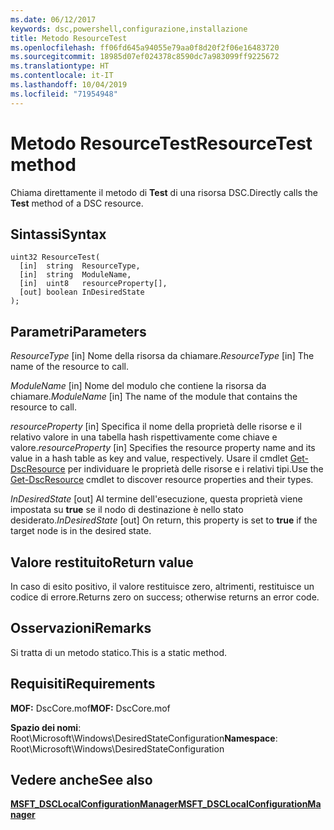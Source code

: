 ```yaml
---
ms.date: 06/12/2017
keywords: dsc,powershell,configurazione,installazione
title: Metodo ResourceTest
ms.openlocfilehash: ff06fd645a94055e79aa0f8d20f2f06e16483720
ms.sourcegitcommit: 18985d07ef024378c8590dc7a983099ff9225672
ms.translationtype: HT
ms.contentlocale: it-IT
ms.lasthandoff: 10/04/2019
ms.locfileid: "71954948"
---
```

# <a name="resourcetest-method"></a><span data-ttu-id="27566-103">Metodo ResourceTest</span><span class="sxs-lookup"><span data-stu-id="27566-103">ResourceTest method</span></span>

<span data-ttu-id="27566-104">Chiama direttamente il metodo di **Test** di una risorsa DSC.</span><span class="sxs-lookup"><span data-stu-id="27566-104">Directly calls the **Test** method of a DSC resource.</span></span>

## <a name="syntax"></a><span data-ttu-id="27566-105">Sintassi</span><span class="sxs-lookup"><span data-stu-id="27566-105">Syntax</span></span>

```mof
uint32 ResourceTest(
  [in]  string  ResourceType,
  [in]  string  ModuleName,
  [in]  uint8   resourceProperty[],
  [out] boolean InDesiredState
);
```

## <a name="parameters"></a><span data-ttu-id="27566-106">Parametri</span><span class="sxs-lookup"><span data-stu-id="27566-106">Parameters</span></span>

<span data-ttu-id="27566-107">*ResourceType* \[in\] Nome della risorsa da chiamare.</span><span class="sxs-lookup"><span data-stu-id="27566-107">*ResourceType* \[in\] The name of the resource to call.</span></span>

<span data-ttu-id="27566-108">*ModuleName* \[in\] Nome del modulo che contiene la risorsa da chiamare.</span><span class="sxs-lookup"><span data-stu-id="27566-108">*ModuleName* \[in\] The name of the module that contains the resource to call.</span></span>

<span data-ttu-id="27566-109">*resourceProperty* \[in\] Specifica il nome della proprietà delle risorse e il relativo valore in una tabella hash rispettivamente come chiave e valore.</span><span class="sxs-lookup"><span data-stu-id="27566-109">*resourceProperty* \[in\] Specifies the resource property name and its value in a hash table as key and value, respectively.</span></span> <span data-ttu-id="27566-110">Usare il cmdlet [Get-DscResource](/powershell/module/PSDesiredStateConfiguration/Get-DscResource) per individuare le proprietà delle risorse e i relativi tipi.</span><span class="sxs-lookup"><span data-stu-id="27566-110">Use the [Get-DscResource](/powershell/module/PSDesiredStateConfiguration/Get-DscResource) cmdlet to discover resource properties and their types.</span></span>

<span data-ttu-id="27566-111">*InDesiredState* \[out\] Al termine dell'esecuzione, questa proprietà viene impostata su **true** se il nodo di destinazione è nello stato desiderato.</span><span class="sxs-lookup"><span data-stu-id="27566-111">*InDesiredState* \[out\] On return, this property is set to **true** if the target node is in the desired state.</span></span>

## <a name="return-value"></a><span data-ttu-id="27566-112">Valore restituito</span><span class="sxs-lookup"><span data-stu-id="27566-112">Return value</span></span>

<span data-ttu-id="27566-113">In caso di esito positivo, il valore restituisce zero, altrimenti, restituisce un codice di errore.</span><span class="sxs-lookup"><span data-stu-id="27566-113">Returns zero on success; otherwise returns an error code.</span></span>

## <a name="remarks"></a><span data-ttu-id="27566-114">Osservazioni</span><span class="sxs-lookup"><span data-stu-id="27566-114">Remarks</span></span>

<span data-ttu-id="27566-115">Si tratta di un metodo statico.</span><span class="sxs-lookup"><span data-stu-id="27566-115">This is a static method.</span></span>

## <a name="requirements"></a><span data-ttu-id="27566-116">Requisiti</span><span class="sxs-lookup"><span data-stu-id="27566-116">Requirements</span></span>

<span data-ttu-id="27566-117">**MOF:** DscCore.mof</span><span class="sxs-lookup"><span data-stu-id="27566-117">**MOF:** DscCore.mof</span></span>

<span data-ttu-id="27566-118">**Spazio dei nomi**: Root\Microsoft\Windows\DesiredStateConfiguration</span><span class="sxs-lookup"><span data-stu-id="27566-118">**Namespace**: Root\Microsoft\Windows\DesiredStateConfiguration</span></span>

## <a name="see-also"></a><span data-ttu-id="27566-119">Vedere anche</span><span class="sxs-lookup"><span data-stu-id="27566-119">See also</span></span>

[<span data-ttu-id="27566-120">**MSFT_DSCLocalConfigurationManager**</span><span class="sxs-lookup"><span data-stu-id="27566-120">**MSFT_DSCLocalConfigurationManager**</span></span>](msft-dsclocalconfigurationmanager.md)
